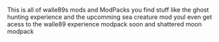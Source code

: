 This is all of walle89s mods and ModPacks you find stuff like the ghost hunting experience and the upcomming sea creature mod youl even get acess to the walle89 experience modpack soon and shattered moon modpack
